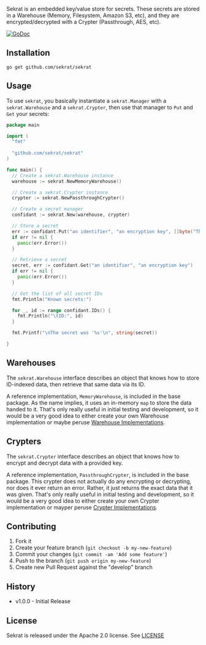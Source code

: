 Sekrat is an embedded key/value store for secrets. These secrets are stored in a Warehouse (Memory, Filesystem, Amazon S3, etc), and they are encrypted/decrypted with a Crypter (Passthrough, AES, etc).

[![GoDoc](https://godoc.org/github.com/sekrat/serkat?status.svg)](https://godoc.org/github.com/sekrat/sekrat)

## Installation ##

```
go get github.com/sekrat/sekrat
```

## Usage ##

To use `sekrat`, you basically instantiate a `sekrat.Manager` with a `sekrat.Warehouse` and a `sekrat.Crypter`, then use that manager to `Put` and `Get` your secrets:

```go
package main

import (
  "fmt"
  
  "github.com/sekrat/sekrat"
)

func main() {
  // Create a sekrat.Warehouse instance
  warehouse := sekrat.NewMemoryWarehouse()

  // Create a sekrat.Crypter instance
  crypter := sekrat.NewPassthroughCrypter()

  // Create a secret manager
  confidant := sekrat.New(warehouse, crypter)

  // Store a secret
  err := confidant.Put("an identifier", "an encryption key", []byte("This is a secret."))
  if err != nil {
    panic(err.Error())
  }

  // Retrieve a secret
  secret, err := confidant.Get("an identifier", "an encryption key")
  if err != nil {
    panic(err.Error())
  }

  // Get the list of all secret IDs
  fmt.Println("Known secrets:")

  for _, id := range confidant.IDs() {
    fmt.Println("\tID:", id)
  }

  fmt.Printf("\nThe secret was '%s'\n", string(secret))

}
```

## Warehouses ##

The `sekrat.Warehouse` interface describes an object that knows how to store ID-indexed data, then retrieve that same data via its ID.

A reference implementation, `MemoryWarehouse`, is included in the base package. As the name implies, it uses an in-memory `map` to store the data handed to it. That's only really useful in initial testing and development, so it would be a very good idea to either create your own Warehouse implementation or maybe peruse [Warehouse Implementations](https://github.com/sekrat/sekrat/wiki/Warehouse-Implementations).

## Crypters ##

The `sekrat.Crypter` interface describes an object that knows how to encrypt and decrypt data with a provided key.

A reference implementation, `PassthroughCrypter`, is included in the base package. This crypter does not actually do any encrypting or decrypting, nor does it ever return an error. Rather, it just returns the exact data that it was given. That's only really useful in initial testing and development, so it would be a very good idea to either create your own Crypter implementation or mayper peruse [Crypter Implementations](https://github.com/sekrat/sekrat/wiki/Crypter-Implementations).

## Contributing ##

1. Fork it
2. Create your feature branch (`git checkout -b my-new-feature`)
3. Commit your changes (`git commit -am 'Add some feature'`)
4. Push to the branch (`git push origin my-new-feature`)
5. Create new Pull Request against the "develop" branch

## History ##

* v1.0.0 - Initial Release

## License ##

Sekrat is released under the Apache 2.0 license. See [LICENSE](https://github.com/sekrat/sekrat/blob/master/LICSENSE)
